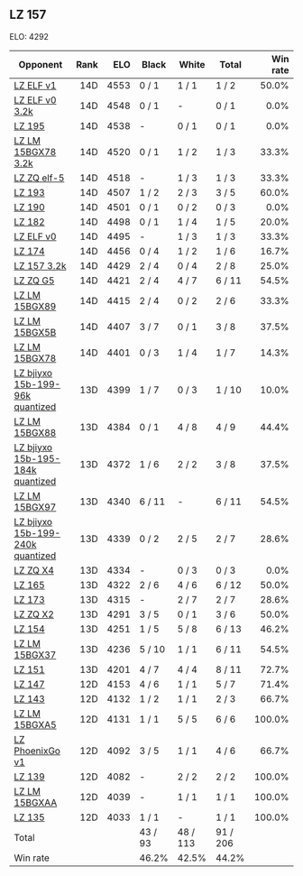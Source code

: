 ## LZ 157 ##

ELO: 4292

Opponent | Rank | ELO | Black | White | Total | Win rate
---------|-----:|----:|-------|-------|-------|-------:
[LZ ELF v1](LZ%20ELF%20v1.md) | 14D | 4553 | 0 / 1 | 1 / 1 | 1 / 2 | 50.0%
[LZ ELF v0 3.2k](LZ%20ELF%20v0%203.2k.md) | 14D | 4548 | 0 / 1 | - | 0 / 1 | 0.0%
[LZ 195](LZ%20195.md) | 14D | 4538 | - | 0 / 1 | 0 / 1 | 0.0%
[LZ LM 15BGX78 3.2k](LZ%20LM%2015BGX78%203.2k.md) | 14D | 4520 | 0 / 1 | 1 / 2 | 1 / 3 | 33.3%
[LZ ZQ elf-5](LZ%20ZQ%20elf-5.md) | 14D | 4518 | - | 1 / 3 | 1 / 3 | 33.3%
[LZ 193](LZ%20193.md) | 14D | 4507 | 1 / 2 | 2 / 3 | 3 / 5 | 60.0%
[LZ 190](LZ%20190.md) | 14D | 4501 | 0 / 1 | 0 / 2 | 0 / 3 | 0.0%
[LZ 182](LZ%20182.md) | 14D | 4498 | 0 / 1 | 1 / 4 | 1 / 5 | 20.0%
[LZ ELF v0](LZ%20ELF%20v0.md) | 14D | 4495 | - | 1 / 3 | 1 / 3 | 33.3%
[LZ 174](LZ%20174.md) | 14D | 4456 | 0 / 4 | 1 / 2 | 1 / 6 | 16.7%
[LZ 157 3.2k](LZ%20157%203.2k.md) | 14D | 4429 | 2 / 4 | 0 / 4 | 2 / 8 | 25.0%
[LZ ZQ G5](LZ%20ZQ%20G5.md) | 14D | 4421 | 2 / 4 | 4 / 7 | 6 / 11 | 54.5%
[LZ LM 15BGX89](LZ%20LM%2015BGX89.md) | 14D | 4415 | 2 / 4 | 0 / 2 | 2 / 6 | 33.3%
[LZ LM 15BGX5B](LZ%20LM%2015BGX5B.md) | 14D | 4407 | 3 / 7 | 0 / 1 | 3 / 8 | 37.5%
[LZ LM 15BGX78](LZ%20LM%2015BGX78.md) | 14D | 4401 | 0 / 3 | 1 / 4 | 1 / 7 | 14.3%
[LZ bjiyxo 15b-199-96k quantized](LZ%20bjiyxo%2015b-199-96k%20quantized.md) | 13D | 4399 | 1 / 7 | 0 / 3 | 1 / 10 | 10.0%
[LZ LM 15BGX88](LZ%20LM%2015BGX88.md) | 13D | 4384 | 0 / 1 | 4 / 8 | 4 / 9 | 44.4%
[LZ bjiyxo 15b-195-184k quantized](LZ%20bjiyxo%2015b-195-184k%20quantized.md) | 13D | 4372 | 1 / 6 | 2 / 2 | 3 / 8 | 37.5%
[LZ LM 15BGX97](LZ%20LM%2015BGX97.md) | 13D | 4340 | 6 / 11 | - | 6 / 11 | 54.5%
[LZ bjiyxo 15b-199-240k quantized](LZ%20bjiyxo%2015b-199-240k%20quantized.md) | 13D | 4339 | 0 / 2 | 2 / 5 | 2 / 7 | 28.6%
[LZ ZQ X4](LZ%20ZQ%20X4.md) | 13D | 4334 | - | 0 / 3 | 0 / 3 | 0.0%
[LZ 165](LZ%20165.md) | 13D | 4322 | 2 / 6 | 4 / 6 | 6 / 12 | 50.0%
[LZ 173](LZ%20173.md) | 13D | 4315 | - | 2 / 7 | 2 / 7 | 28.6%
[LZ ZQ X2](LZ%20ZQ%20X2.md) | 13D | 4291 | 3 / 5 | 0 / 1 | 3 / 6 | 50.0%
[LZ 154](LZ%20154.md) | 13D | 4251 | 1 / 5 | 5 / 8 | 6 / 13 | 46.2%
[LZ LM 15BGX37](LZ%20LM%2015BGX37.md) | 13D | 4236 | 5 / 10 | 1 / 1 | 6 / 11 | 54.5%
[LZ 151](LZ%20151.md) | 13D | 4201 | 4 / 7 | 4 / 4 | 8 / 11 | 72.7%
[LZ 147](LZ%20147.md) | 12D | 4153 | 4 / 6 | 1 / 1 | 5 / 7 | 71.4%
[LZ 143](LZ%20143.md) | 12D | 4132 | 1 / 2 | 1 / 1 | 2 / 3 | 66.7%
[LZ LM 15BGXA5](LZ%20LM%2015BGXA5.md) | 12D | 4131 | 1 / 1 | 5 / 5 | 6 / 6 | 100.0%
[LZ PhoenixGo v1](LZ%20PhoenixGo%20v1.md) | 12D | 4092 | 3 / 5 | 1 / 1 | 4 / 6 | 66.7%
[LZ 139](LZ%20139.md) | 12D | 4082 | - | 2 / 2 | 2 / 2 | 100.0%
[LZ LM 15BGXAA](LZ%20LM%2015BGXAA.md) | 12D | 4039 | - | 1 / 1 | 1 / 1 | 100.0%
[LZ 135](LZ%20135.md) | 12D | 4033 | 1 / 1 | - | 1 / 1 | 100.0%
Total | | | 43 / 93 | 48 / 113 | 91 / 206 | 
Win rate| | | 46.2% | 42.5% | 44.2% | 
